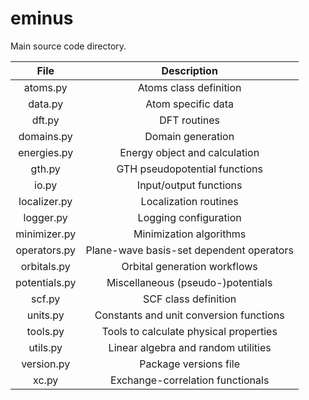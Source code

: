# eminus

Main source code directory.

| File           | Description |
| :------------: | :---------: |
| atoms.py       | Atoms class definition |
| data.py        | Atom specific data |
| dft.py         | DFT routines |
| domains.py     | Domain generation |
| energies.py    | Energy object and calculation |
| gth.py         | GTH pseudopotential functions |
| io.py          | Input/output functions |
| localizer.py   | Localization routines |
| logger.py      | Logging configuration |
| minimizer.py   | Minimization algorithms |
| operators.py   | Plane-wave basis-set dependent operators |
| orbitals.py    | Orbital generation workflows |
| potentials.py  | Miscellaneous (pseudo-)potentials |
| scf.py         | SCF class definition |
| units.py       | Constants and unit conversion functions |
| tools.py       | Tools to calculate physical properties |
| utils.py       | Linear algebra and random utilities |
| version.py     | Package versions file |
| xc.py          | Exchange-correlation functionals |

